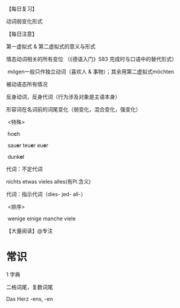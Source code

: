 【每日复习】

动词弱变化形式



【每日注意】

第一虚拟式 & 第二虚拟式的意义与形式

情态动词相关的所有变位 （《德语入门》S83 完成时与口语中的替代形式）

​     mögen一般只作独立动词（喜欢人 & 事物）；其余用第二虚拟式möchten

被动语态所有情况

反身动词，反身代词（行为涉及对象是主语本身）

形容词在名词前的词尾变化（弱变化，混合变化，强变化）

​     <特殊>

​     ho**c**h

​     sau**e**r teu**e**r eu**e**r

​     dunk**e**l

代词：不定代词

   nichts etwas vieles alles(有Pl.含义)

代词：指示代词（dies-  jed-  all-）

​     <排序>

​     wenige einige manche viele



【大量阅读】@专注





# 常识

1 字典

   二格词尾，复数词尾

   Das Herz -ens, -en